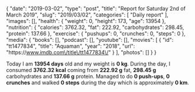{
    "date": "2019-03-02",
    "type": "post",
    "title": "Report for Saturday 2nd of March 2019",
    "slug": "2019\/03\/02",
    "categories": [
        "Daily report"
    ],
    "images": [],
    "health": {
        "weight": 0,
        "height": 173,
        "age": 13954
    },
    "nutrition": {
        "calories": 3762.32,
        "fat": 222.92,
        "carbohydrates": 298.45,
        "protein": 137.66
    },
    "exercise": {
        "pushups": 0,
        "crunches": 0,
        "steps": 0
    },
    "media": {
        "books": [],
        "podcast": [],
        "youtube": [],
        "movies": [
            {
                "id": "tt1477834",
                "title": "Aquaman",
                "year": "2018",
                "url": "https:\/\/www.imdb.com\/title\/tt1477834\/"
            }
        ],
        "photos": []
    }
}

Today I am <strong>13954 days</strong> old and my weight is <strong>0 kg</strong>. During the day, I consumed <strong>3762.32 kcal</strong> coming from <strong>222.92 g</strong> fat, <strong>298.45 g</strong> carbohydrates and <strong>137.66 g</strong> protein. Managed to do <strong>0 push-ups</strong>, <strong>0 crunches</strong> and walked <strong>0 steps</strong> during the day which is approximately <strong>0 km</strong>.